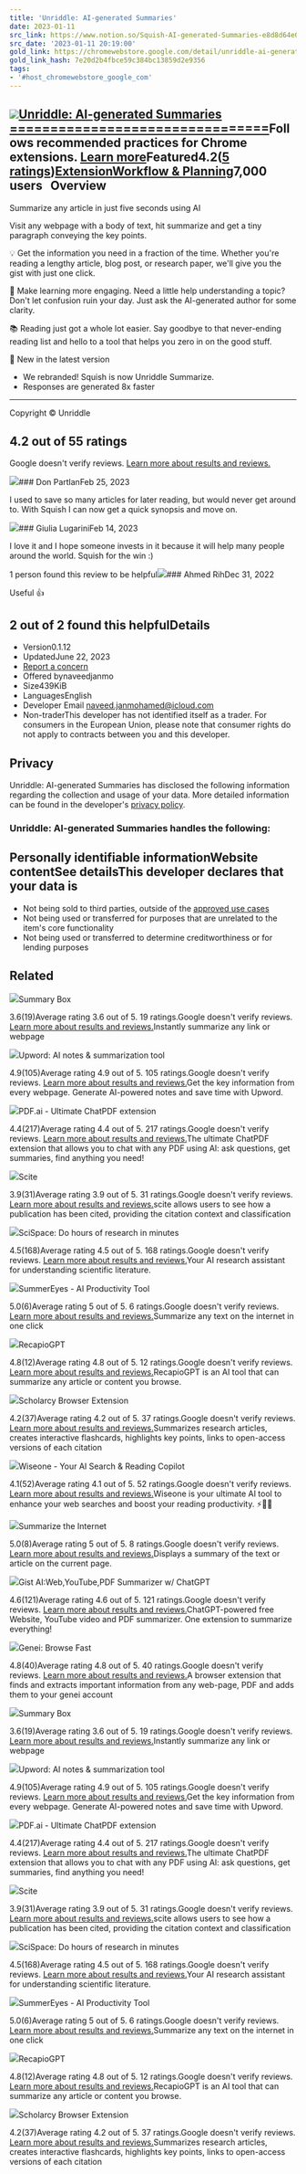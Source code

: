 ```yaml
---
title: 'Unriddle: AI-generated Summaries'
date: 2023-01-11
src_link: https://www.notion.so/Squish-AI-generated-Summaries-e8d8d64e0ba94fb39010d7de5c0fa39f
src_date: '2023-01-11 20:19:00'
gold_link: https://chromewebstore.google.com/detail/unriddle-ai-generated-sum/iinmigjlcpeckfihbbfajpkiilfmakff
gold_link_hash: 7e20d2b4fbce59c384bc13859d2e9356
tags:
- '#host_chromewebstore_google_com'
---
```


[![](https://lh3.googleusercontent.com/oWEfMYRV5J9ENMSop2VNbldPzEJ9REPGirTz35mV23Cf-kdeOm7laoSEBjHaqF-lqMyRZ2pTz7cjRH3QufNeRvZxKw=s60)Unriddle: AI-generated Summaries
================================](./detail/iinmigjlcpeckfihbbfajpkiilfmakff)Follows recommended practices for Chrome extensions. [Learn more](https://support.google.com/chrome_webstore/?hl=en-US&p=cws_badges)Featured4.2([5 ratings](./detail/unriddle-ai-generated-sum/iinmigjlcpeckfihbbfajpkiilfmakff/reviews))[Extension](./category/extensions)[Workflow & Planning](./category/extensions/productivity/workflow)7,000 users![](data:image/gif;base64,R0lGODlhAQABAIAAAP///////yH5BAEKAAEALAAAAAABAAEAAAICTAEAOw==)![](data:image/gif;base64,R0lGODlhAQABAIAAAP///////yH5BAEKAAEALAAAAAABAAEAAAICTAEAOw==)![](data:image/gif;base64,R0lGODlhAQABAIAAAP///////yH5BAEKAAEALAAAAAABAAEAAAICTAEAOw==)![](data:image/gif;base64,R0lGODlhAQABAIAAAP///////yH5BAEKAAEALAAAAAABAAEAAAICTAEAOw==)![](data:image/gif;base64,R0lGODlhAQABAIAAAP///////yH5BAEKAAEALAAAAAABAAEAAAICTAEAOw==)![](data:image/gif;base64,R0lGODlhAQABAIAAAP///////yH5BAEKAAEALAAAAAABAAEAAAICTAEAOw==)![](data:image/gif;base64,R0lGODlhAQABAIAAAP///////yH5BAEKAAEALAAAAAABAAEAAAICTAEAOw==)![](data:image/gif;base64,R0lGODlhAQABAIAAAP///////yH5BAEKAAEALAAAAAABAAEAAAICTAEAOw==)![](data:image/gif;base64,R0lGODlhAQABAIAAAP///////yH5BAEKAAEALAAAAAABAAEAAAICTAEAOw==)![](data:image/gif;base64,R0lGODlhAQABAIAAAP///////yH5BAEKAAEALAAAAAABAAEAAAICTAEAOw==)![](data:image/gif;base64,R0lGODlhAQABAIAAAP///////yH5BAEKAAEALAAAAAABAAEAAAICTAEAOw==)![](data:image/gif;base64,R0lGODlhAQABAIAAAP///////yH5BAEKAAEALAAAAAABAAEAAAICTAEAOw==)![](data:image/gif;base64,R0lGODlhAQABAIAAAP///////yH5BAEKAAEALAAAAAABAAEAAAICTAEAOw==)![](data:image/gif;base64,R0lGODlhAQABAIAAAP///////yH5BAEKAAEALAAAAAABAAEAAAICTAEAOw==)Overview
--------

Summarize any article in just five seconds using AI

Visit any webpage with a body of text, hit summarize and get a tiny paragraph conveying the key points.

💡 Get the information you need in a fraction of the time.
Whether you're reading a lengthy article, blog post, or research paper, we'll give you the gist with just one click.

💬 Make learning more engaging.
Need a little help understanding a topic? Don't let confusion ruin your day. Just ask the AI-generated author for some clarity.

📚 Reading just got a whole lot easier. Say goodbye to that never-ending reading list and hello to a tool that helps you zero in on the good stuff.

🌟 New in the latest version
- We rebranded! Squish is now Unriddle Summarize.
- Responses are generated 8x faster

--- 
Copyright © Unriddle

4.2 out of 55 ratings
---------------------

Google doesn't verify reviews. [Learn more about results and reviews.](https://support.google.com/chrome_webstore/answer/12225786?p=cws_reviews_results)

![](https://lh3.googleusercontent.com/a-/ALV-UjU1oAJm3IoTskDNKFmt8iAeye4WEan0EFFtGt-ihWIYJW9ZLUDCKQ=s48-w48-h48)### Don PartlanFeb 25, 2023

I used to save so many articles for later reading, but would never get around to. With Squish I can now get a quick synopsis and move on.

![](https://lh3.googleusercontent.com/a-/ALV-UjXPp6Q1lVgsurn4LJQfEQk4RWvznNBMgoL4iO2TUH7J4Pw2kreF=s48-w48-h48)### Giulia LugariniFeb 14, 2023

I love it and I hope someone invests in it because it will help many people around the world. Squish for the win :)

1 person found this review to be helpful![](https://lh3.googleusercontent.com/a-/ALV-UjWZ0z3tG390OjBjC0mxb7JIEscm1xORsHBunZ1k_9l3DJt3WzlE=s48-w48-h48)### Ahmed RihDec 31, 2022

Useful 👍

2 out of 2 found this helpfulDetails
-------

* Version0.1.12
* UpdatedJune 22, 2023
* [Report a concern](https://chrome.google.com/webstore/report/iinmigjlcpeckfihbbfajpkiilfmakff)
* Offered bynaveedjanmo
* Size439KiB
* LanguagesEnglish
* Developer Email naveed.janmohamed@icloud.com
* Non-traderThis developer has not identified itself as a trader. For consumers in the European Union, please note that consumer rights do not apply to contracts between you and this developer.

Privacy
-------

Unriddle: AI-generated Summaries has disclosed the following information regarding the collection and usage of your data. More detailed information can be found in the developer's [privacy policy](https://unriddle.notion.site/Unriddle-Privacy-Policy-d2f5735b18284003a1275bfa47e74126).

### Unriddle: AI-generated Summaries handles the following:

Personally identifiable informationWebsite contentSee detailsThis developer declares that your data is
-----------------------------------------

* Not being sold to third parties, outside of the [approved use cases](https://developer.chrome.com/docs/webstore/program-policies/limited-use/)
* Not being used or transferred for purposes that are unrelated to the item's core functionality
* Not being used or transferred to determine creditworthiness or for lending purposes

Related
-------

![](https://lh3.googleusercontent.com/7HOOrzPZgV7iTqkb8qJ24jpk7x3uxaqDMSBLrvSeDGCw_rdgn0wJu4wnybZCGdiBCIv5S_FiYSmY4eAWUEq6_QGv=s275-w275-h175)Summary Box

3.6(19)Average rating 3.6 out of 5. 19 ratings.Google doesn't verify reviews. [Learn more about results and reviews.](https://support.google.com/chrome_webstore/answer/12225786?p=cws_reviews_results&hl=en-US)Instantly summarize any link or webpage

![](https://lh3.googleusercontent.com/EhZEnBlV1xJxAUzRhHJm5yymo7LjTYJBNJJ29IdQ0urmWNt5ij4LhUNRaywPKBw5TAiEmaNv46o6uwOBVsOLl41OXQ=s275-w275-h175)Upword: AI notes & summarization tool

4.9(105)Average rating 4.9 out of 5. 105 ratings.Google doesn't verify reviews. [Learn more about results and reviews.](https://support.google.com/chrome_webstore/answer/12225786?p=cws_reviews_results&hl=en-US)Get the key information from every webpage. Generate AI-powered notes and save time with Upword.

![](https://lh3.googleusercontent.com/rIGFNCslU8EqH2b34V-owS7m3_WMsR2O2eWcISfEfzeXA9l4FalNF7eczAWdnX9Z3_BVYY9hcht3V7EPB1DJVY3Flw=s275-w275-h175)PDF.ai - Ultimate ChatPDF extension

4.4(217)Average rating 4.4 out of 5. 217 ratings.Google doesn't verify reviews. [Learn more about results and reviews.](https://support.google.com/chrome_webstore/answer/12225786?p=cws_reviews_results&hl=en-US)The ultimate ChatPDF extension that allows you to chat with any PDF using AI: ask questions, get summaries, find anything you need!

![](https://lh3.googleusercontent.com/qDXQVLboOpakqxtTDYAtU2RVc5uEQddP7dBzXpmX6SmygIYS1zFQONRwdkipl3NTFsfjzrhByp5Mcm1fYgXBNp6BBg=s60)Scite

3.9(31)Average rating 3.9 out of 5. 31 ratings.Google doesn't verify reviews. [Learn more about results and reviews.](https://support.google.com/chrome_webstore/answer/12225786?p=cws_reviews_results&hl=en-US)scite allows users to see how a publication has been cited, providing the citation context and classification

![](https://lh3.googleusercontent.com/a3giwRPjHYMZJCkGypYeErxGvSarbN_spUsMSViyJOAXiRE01jRbiSQs3kabLcZcqUXfvt7cPeSOKrhNsTJgnxTu=s275-w275-h175)SciSpace: Do hours of research in minutes

4.5(168)Average rating 4.5 out of 5. 168 ratings.Google doesn't verify reviews. [Learn more about results and reviews.](https://support.google.com/chrome_webstore/answer/12225786?p=cws_reviews_results&hl=en-US)Your AI research assistant for understanding scientific literature.

![](https://lh3.googleusercontent.com/m96GJyZ9UdxEzKViHZKPXN2IJ7gdmIANSDq6D42Oro39NNz8iqtjAm_IoaPN8dIpsUHp2GrC9i3jsor2swRpduaAuQ=s60)SummerEyes - AI Productivity Tool

5.0(6)Average rating 5 out of 5. 6 ratings.Google doesn't verify reviews. [Learn more about results and reviews.](https://support.google.com/chrome_webstore/answer/12225786?p=cws_reviews_results&hl=en-US)Summarize any text on the internet in one click

![](https://lh3.googleusercontent.com/8zMVqpxXao1f3gYM_gzvJs0HqEC2n-2SdV81kfhYbxp2D4Xvxhbc28-Zl1wU0UTkKU2BtgLEpW9EdK0jp4Rhd4JYJA=s275-w275-h175)RecapioGPT

4.8(12)Average rating 4.8 out of 5. 12 ratings.Google doesn't verify reviews. [Learn more about results and reviews.](https://support.google.com/chrome_webstore/answer/12225786?p=cws_reviews_results&hl=en-US)RecapioGPT is an AI tool that can summarize any article or content you browse.

![](https://lh3.googleusercontent.com/RuD7P4CvYh8jWvFXp_y5yasiWg17hed5_Kj7YxbX9OQ2O9lNQSUVqNtlKkzaHXAifyc-_8ZSyM7-PLki3zCIstGz8w=s275-w275-h175)Scholarcy Browser Extension

4.2(37)Average rating 4.2 out of 5. 37 ratings.Google doesn't verify reviews. [Learn more about results and reviews.](https://support.google.com/chrome_webstore/answer/12225786?p=cws_reviews_results&hl=en-US)Summarizes research articles, creates interactive flashcards, highlights key points, links to open-access versions of each citation

![](https://lh3.googleusercontent.com/fDcP3omzljC3-QCZJxV3kD7U5xBPUD8mq1WQfArRm7iEtcy1mpGNIrSheQ_XZO3H3s1dLddQ9chxHSgJGZXBKt-GTg=s275-w275-h175)Wiseone - Your AI Search & Reading Copilot

4.1(52)Average rating 4.1 out of 5. 52 ratings.Google doesn't verify reviews. [Learn more about results and reviews.](https://support.google.com/chrome_webstore/answer/12225786?p=cws_reviews_results&hl=en-US)Wiseone is your ultimate AI tool to enhance your web searches and boost your reading productivity. ⚡️👨‍💻

![](https://lh3.googleusercontent.com/02rQAryF6nUMABR7dGSiNtkRJ59Yp-7XzvPjKLxXvw3iN-g07-KgSuak2MGoG9yfiqN9pN0cdpdrcpGhDVK3BUgU=s275-w275-h175)Summarize the Internet

5.0(8)Average rating 5 out of 5. 8 ratings.Google doesn't verify reviews. [Learn more about results and reviews.](https://support.google.com/chrome_webstore/answer/12225786?p=cws_reviews_results&hl=en-US)Displays a summary of the text or article on the current page.

![](https://lh3.googleusercontent.com/WQgLEFRdiGDJMr1SoHdm0OZOe4V9PTJyFwPkkJazJYsnczy9wONkyKfHX1tiDgMF0IwMVQJY4BVbC-UqJ2nteKM6YQ=s275-w275-h175)Gist AI:Web,YouTube,PDF Summarizer w/ ChatGPT

4.6(121)Average rating 4.6 out of 5. 121 ratings.Google doesn't verify reviews. [Learn more about results and reviews.](https://support.google.com/chrome_webstore/answer/12225786?p=cws_reviews_results&hl=en-US)ChatGPT-powered free Website, YouTube video and PDF summarizer. One extension to summarize everything!

![](https://lh3.googleusercontent.com/zr1pgMQVwICvO5LQffxJ3HK3Ve--SuTTmADFaH_J0jYLIejX5hZW6tDdT0uTkz_WyGB_TBUKaePMuSRRxvrYggnP5A=s275-w275-h175)Genei: Browse Fast

4.8(40)Average rating 4.8 out of 5. 40 ratings.Google doesn't verify reviews. [Learn more about results and reviews.](https://support.google.com/chrome_webstore/answer/12225786?p=cws_reviews_results&hl=en-US)A browser extension that finds and extracts important information from any web-page, PDF and adds them to your genei account

![](https://lh3.googleusercontent.com/7HOOrzPZgV7iTqkb8qJ24jpk7x3uxaqDMSBLrvSeDGCw_rdgn0wJu4wnybZCGdiBCIv5S_FiYSmY4eAWUEq6_QGv=s275-w275-h175)Summary Box

3.6(19)Average rating 3.6 out of 5. 19 ratings.Google doesn't verify reviews. [Learn more about results and reviews.](https://support.google.com/chrome_webstore/answer/12225786?p=cws_reviews_results&hl=en-US)Instantly summarize any link or webpage

![](https://lh3.googleusercontent.com/EhZEnBlV1xJxAUzRhHJm5yymo7LjTYJBNJJ29IdQ0urmWNt5ij4LhUNRaywPKBw5TAiEmaNv46o6uwOBVsOLl41OXQ=s275-w275-h175)Upword: AI notes & summarization tool

4.9(105)Average rating 4.9 out of 5. 105 ratings.Google doesn't verify reviews. [Learn more about results and reviews.](https://support.google.com/chrome_webstore/answer/12225786?p=cws_reviews_results&hl=en-US)Get the key information from every webpage. Generate AI-powered notes and save time with Upword.

![](https://lh3.googleusercontent.com/rIGFNCslU8EqH2b34V-owS7m3_WMsR2O2eWcISfEfzeXA9l4FalNF7eczAWdnX9Z3_BVYY9hcht3V7EPB1DJVY3Flw=s275-w275-h175)PDF.ai - Ultimate ChatPDF extension

4.4(217)Average rating 4.4 out of 5. 217 ratings.Google doesn't verify reviews. [Learn more about results and reviews.](https://support.google.com/chrome_webstore/answer/12225786?p=cws_reviews_results&hl=en-US)The ultimate ChatPDF extension that allows you to chat with any PDF using AI: ask questions, get summaries, find anything you need!

![](https://lh3.googleusercontent.com/qDXQVLboOpakqxtTDYAtU2RVc5uEQddP7dBzXpmX6SmygIYS1zFQONRwdkipl3NTFsfjzrhByp5Mcm1fYgXBNp6BBg=s60)Scite

3.9(31)Average rating 3.9 out of 5. 31 ratings.Google doesn't verify reviews. [Learn more about results and reviews.](https://support.google.com/chrome_webstore/answer/12225786?p=cws_reviews_results&hl=en-US)scite allows users to see how a publication has been cited, providing the citation context and classification

![](https://lh3.googleusercontent.com/a3giwRPjHYMZJCkGypYeErxGvSarbN_spUsMSViyJOAXiRE01jRbiSQs3kabLcZcqUXfvt7cPeSOKrhNsTJgnxTu=s275-w275-h175)SciSpace: Do hours of research in minutes

4.5(168)Average rating 4.5 out of 5. 168 ratings.Google doesn't verify reviews. [Learn more about results and reviews.](https://support.google.com/chrome_webstore/answer/12225786?p=cws_reviews_results&hl=en-US)Your AI research assistant for understanding scientific literature.

![](https://lh3.googleusercontent.com/m96GJyZ9UdxEzKViHZKPXN2IJ7gdmIANSDq6D42Oro39NNz8iqtjAm_IoaPN8dIpsUHp2GrC9i3jsor2swRpduaAuQ=s60)SummerEyes - AI Productivity Tool

5.0(6)Average rating 5 out of 5. 6 ratings.Google doesn't verify reviews. [Learn more about results and reviews.](https://support.google.com/chrome_webstore/answer/12225786?p=cws_reviews_results&hl=en-US)Summarize any text on the internet in one click

![](https://lh3.googleusercontent.com/8zMVqpxXao1f3gYM_gzvJs0HqEC2n-2SdV81kfhYbxp2D4Xvxhbc28-Zl1wU0UTkKU2BtgLEpW9EdK0jp4Rhd4JYJA=s275-w275-h175)RecapioGPT

4.8(12)Average rating 4.8 out of 5. 12 ratings.Google doesn't verify reviews. [Learn more about results and reviews.](https://support.google.com/chrome_webstore/answer/12225786?p=cws_reviews_results&hl=en-US)RecapioGPT is an AI tool that can summarize any article or content you browse.

![](https://lh3.googleusercontent.com/RuD7P4CvYh8jWvFXp_y5yasiWg17hed5_Kj7YxbX9OQ2O9lNQSUVqNtlKkzaHXAifyc-_8ZSyM7-PLki3zCIstGz8w=s275-w275-h175)Scholarcy Browser Extension

4.2(37)Average rating 4.2 out of 5. 37 ratings.Google doesn't verify reviews. [Learn more about results and reviews.](https://support.google.com/chrome_webstore/answer/12225786?p=cws_reviews_results&hl=en-US)Summarizes research articles, creates interactive flashcards, highlights key points, links to open-access versions of each citation